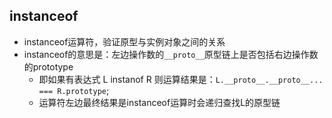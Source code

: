 ## instanceof 

- instanceof运算符，验证原型与实例对象之间的关系
- instanceof的意思是：左边操作数的`__proto__`原型链上是否包括右边操作数的prototype
  - 即如果有表达式 L instanof R 则运算结果是：`L.__proto__.__proto__... === R.prototype`;
  - 运算符左边最终结果是instanceof运算时会递归查找L的原型链